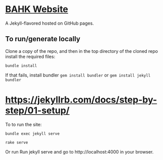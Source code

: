 # [BAHK Website](https://www.bitcoin.org.hk/)

A Jekyll-flavored hosted on GitHub pages.

## To run/generate locally

Clone a copy of the repo, and then in the top directory of the cloned repo install the
required files:

```bundle install```

If that fails, install bundler `gem install bundler` or ```gem install jekyll bundler```
# https://jekyllrb.com/docs/step-by-step/01-setup/

To to run the site:

```bundle exec jekyll serve```

```rake serve```

Or run Run jekyll serve and go to http://localhost:4000 in your browser. 